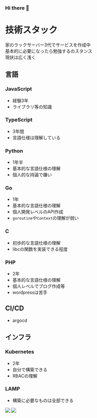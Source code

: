 ### Hi there 👋

# 技術スタック
家のラックサーバー3代でサービスを作成中  
基本的に必要になったら勉強するのスタンス  
現状は広く浅く  

## 言語
### JavaScript
- 経験3年
- ライブラリ等の知識

### TypeScript
- 3年間
- 言語仕様は理解している

### Python
- 1年半
- 基本的な言語仕様の理解
- 個人的な持論で嫌い

### Go
- 1年
- 基本的な言語仕様の理解
- 個人開発レベルのAPI作成
- `goroutine`や`Context`の理解が弱い

### C
- 初歩的な言語仕様の理解
- libcの関数を実装できる程度

### PHP
- 2年
- 基本的な言語仕様の理解
- 個人レベルでブログ作成等
- wordpressは苦手

## CI/CD
- argocd

## インフラ
### Kubernetes
- 2年
- 自分で構築できる
- RBACの理解

### LAMP
- 構築に必要なものは全部できる

<a href="https://github.com/anuraghazra/github-readme-stats">
  <img align="left" src="https://github-readme-stats.vercel.app/api?username=ES-Yukun&count_private=true&show_icons=true&theme=radical" />
</a>
<a href="https://github.com/anuraghazra/github-readme-stats">
  <img align="left" src="https://github-readme-stats.vercel.app/api/top-langs/?username=ES-Yukun" />
</a>
